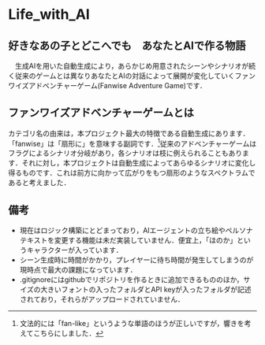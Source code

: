 # Life_with_AI
## 好きなあの子とどこへでも　あなたとAIで作る物語
　生成AIを用いた自動生成により，あらかじめ用意されたシーンやシナリオが続く従来のゲームとは異なりあなたとAIの対話によって展開が変化していくファンワイズアドベンチャーゲーム(Fanwise Adventure Game)です．
## ファンワイズアドベンチャーゲームとは
カテゴリ名の由来は，本プロジェクト最大の特徴である自動生成にあります．「fanwise」は「扇形に」を意味する副詞です．[^1]従来のアドベンチャーゲームはフラグによるシナリオ分岐があり，各シナリオは枝に例えられることもあります．それに対し，本プロジェクトは自動生成によってあらゆるシナリオに変化し得るものです．これは前方に向かって広がりをもつ扇形のようなスペクトラムであると考えました．

[^1]: 文法的には「fan-like」というような単語のほうが正しいですが，響きを考えてこちらにしました．
## 備考
- 現在はロジック構築にとどまっており，AIエージェントの立ち絵やペルソナテキストを変更する機能は未だ実装していません．便宜上，「ほのか」というキャラクターが入っています．  
- シーン生成時に時間がかかり，プレイヤーに待ち時間が発生してしまうのが現時点で最大の課題になっています．  
- .gitignoreにはgithubでリポジトリを作るときに追加できるもののほか，サイズの大きいフォントの入ったフォルダとAPI keyが入ったフォルダが記述されており，それらがアップロードされていません．